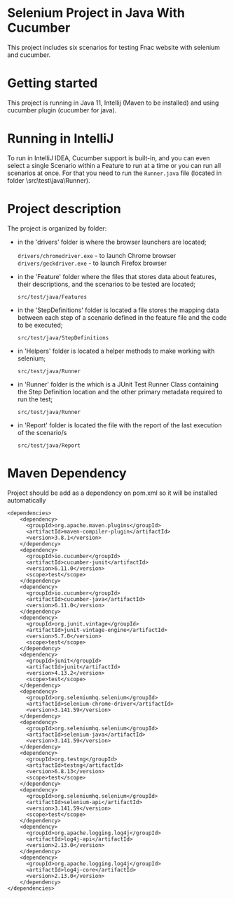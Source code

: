 # Selenium Project in Java With Cucumber
This project includes six scenarios for testing Fnac website with selenium and cucumber. 

# Getting started 
This project is running in Java 11, Intellij (Maven to be installed) and using cucumber plugin (cucumber for java).

# Running in IntelliJ
To run in IntelliJ IDEA, Cucumber support is built-in, and you can even select a single Scenario within a Feature to run at a time or you can run all scenarios at once. For that you need to run the ```Runner.java``` file (located in folder \src\test\java\Runner).

# Project description
The project is organized by folder: 
-   in the 'drivers' folder is where the browser launchers are located;

    ```drivers/chromedriver.exe```  - to launch Chrome browser
    ```drivers/geckdriver.exe```    - to launch Firefox browser

-   in the 'Feature' folder where the files that stores data about features, their descriptions, and the scenarios to be tested are located;

    ```src/test/java/Features```

-   in the 'StepDefinitions' folder is located a file stores the mapping data between each step of a scenario defined in the feature file and the code to be executed;

    ```src/test/java/StepDefinitions```

-   in 'Helpers' folder is located a helper methods to make working with selenium;

    ```src/test/java/Runner```

-   in 'Runner' folder is the which is a JUnit Test Runner Class containing the Step Definition location and the other primary metadata required to run the test;
    
    ```src/test/java/Runner```

-   in 'Report' folder is located the file with the report of the last execution of the scenario/s
    
    ```src/test/java/Report```


# Maven Dependency
Project should be add as a dependency on pom.xml so it will be installed automatically
```
<dependencies>
    <dependency>
      <groupId>org.apache.maven.plugins</groupId>
      <artifactId>maven-compiler-plugin</artifactId>
      <version>3.8.1</version>
    </dependency>
    <dependency>
      <groupId>io.cucumber</groupId>
      <artifactId>cucumber-junit</artifactId>
      <version>6.11.0</version>
      <scope>test</scope>
    </dependency>
    <dependency>
      <groupId>io.cucumber</groupId>
      <artifactId>cucumber-java</artifactId>
      <version>6.11.0</version>
    </dependency>
    <dependency>
      <groupId>org.junit.vintage</groupId>
      <artifactId>junit-vintage-engine</artifactId>
      <version>5.7.0</version>
      <scope>test</scope>
    </dependency>
    <dependency>
      <groupId>junit</groupId>
      <artifactId>junit</artifactId>
      <version>4.13.2</version>
      <scope>test</scope>
    </dependency>
    <dependency>
      <groupId>org.seleniumhq.selenium</groupId>
      <artifactId>selenium-chrome-driver</artifactId>
      <version>3.141.59</version>
    </dependency>
    <dependency>
      <groupId>org.seleniumhq.selenium</groupId>
      <artifactId>selenium-java</artifactId>
      <version>3.141.59</version>
    </dependency>
    <dependency>
      <groupId>org.testng</groupId>
      <artifactId>testng</artifactId>
      <version>6.8.13</version>
      <scope>test</scope>
    </dependency>
    <dependency>
      <groupId>org.seleniumhq.selenium</groupId>
      <artifactId>selenium-api</artifactId>
      <version>3.141.59</version>
      <scope>test</scope>
    </dependency>
    <dependency>
      <groupId>org.apache.logging.log4j</groupId>
      <artifactId>log4j-api</artifactId>
      <version>2.13.0</version>
    </dependency>
    <dependency>
      <groupId>org.apache.logging.log4j</groupId>
      <artifactId>log4j-core</artifactId>
      <version>2.13.0</version>
    </dependency>
</dependencies>
```

